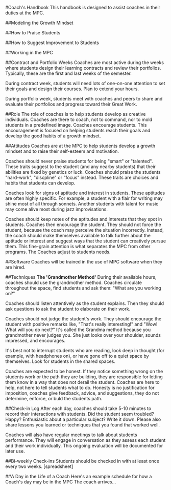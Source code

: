 #Coach's Handbook
This handbook is designed to assist coaches in their duties at the MPC.

##Modeling the Growth Mindset


##How to Praise Students

##How to Suggest Improvement to Students

##Working in the MPC

##Contract and Portfolio Weeks
Coaches are most active during the weeks where students design their learning contracts and review their portfolios. Typically, these are the first and last weeks of the semester.

During contract week, students will need lots of one-on-one attention to set their goals and design their courses. Plan to extend your hours.

During portfolio week, students meet with coaches and peers to share and evaluate their portfolios and progress toward their Great Work.

##Role
The role of coaches is to help students develop as creative individuals. Coaches are there to coach, not to command, nor to mold students in a predefined image. Coaches encourage students. This encouragement is focused on helping students reach their goals and develop the good habits of a growth mindset.

##Attitudes
Coaches are at the MPC to help students develop a growth mindset and to raise their self-esteem and motivation.

Coaches should never praise students for being "smart" or "talented". These traits suggest to the student (and any nearby students) that their abilities are fixed by genetics or luck. Coaches should praise the students "hard-work", "discpline" or "focus" instead. These traits are choices and habits that students can develop.

Coaches look for signs of aptitude and interest in students. These aptitudes are often highly specific. For example, a student with a flair for writing may shine most of all through sonnets. Another students with talent for music may come alive most during jazz improvisations.

Coaches should keep notes of the aptitudes and interests that they spot in students. Coaches then encourage the student. They should not force the student, because the coach may perceive the situation incorrectly. Instead, the coach should make themselves available to talk further about the aptitude or interest and suggest ways that the student can creatively pursue them. This fine-grain attention is what separates the MPC from other programs. The Coaches adjust to students needs. 

##Software
Coaches will be trained in the use of MPC software when they are hired.

##Techniques
<b>The 'Grandmother Method'</b>
During their available hours, coaches should use the grandmother method. Coaches circulate throughout the space, find students and ask them: "What are you working on?"

Coaches should listen attentively as the student explains. Then they should ask questions to ask the student to elaborate on their work.

Coaches should not judge the student's work. They should encourage the student with positive remarks like, "That's really interesting!" and "Wow! What will you do next?" It's called the Grandma method because you grandmother never judges you. She just looks over your shoulder, sounds impressed, and encourages.

It's best not to interrupt students who are reading, look deep in thought (for example, with headphones on), or have gone off to a quiet space by themselves. Look for students in the shared spaces.

Coaches are expected to be honest. If they notice something wrong on the students work or the path they are building, they are responsible for letting them know in a way that does not derail the student. Coaches are here to help, not here to tell students what to do. Honesty is no justification for imposition, coaches give feedback, advice, and suggestions, they do not determine, enforce, or buld the students path. 

##Check-in Log
After each day, coaches should take 5-10 minutes to record their interactions with students. Did the student seem troubled? Happy? Enthusiastic about a particular subject? Write it down. Please also share lessons you learned or techniques that you found that worked well.

Coaches will also have regular meetings to talk about students performance. They will engage in conversation as they assess each student and their work individually. This ongoing evaluation will be documented for later use. 

##Bi-weekly Check-ins
Students should be checked in with at least once every two weeks. [spreadsheet]

##A Day in the Life of a Coach
Here's an example schedule for how a Coach's day may be in the MPC
The coach arrives...


